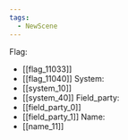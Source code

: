 ```yaml
---
tags:
  - NewScene
---
```

Flag:
- [[flag_11033]]
- [[flag_11040]]
System:
- [[system_10]]
- [[system_40]]
Field_party:
- [[field_party_0]]
- [[field_party_1]]
Name:
- [[name_11]]
